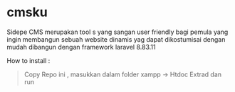 # cmsku
Sidepe CMS  merupakan  tool s yang  sangan  user friendly bagi  pemula  yang ingin  membangun sebuah website  dinamis yag dapat dikostumisai dengan mudah 
dibangun dengan framework laravel  8.83.11

How to install :
> Copy Repo ini , masukkan dalam  folder  xampp -> Htdoc Extrad dan run 
